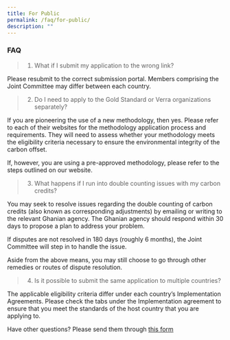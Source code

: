 ```yaml
---
title: For Public
permalink: /faq/for-public/
description: ""
---
```

### **FAQ**

>1.  What if I submit my application to the wrong link?

Please resubmit to the correct submission portal. Members comprising the Joint Committee may differ between each country.

>2. Do I need to apply to the Gold Standard or Verra organizations separately?

If you are pioneering the use of a new methodology, then yes. Please refer to each of their websites for the methodology application process and requirements. They will need to assess whether your methodology meets the eligibility criteria necessary to ensure the environmental integrity of the carbon offset.

If, however, you are using a pre-approved methodology, please refer to the steps outlined on our website.

>3. What happens if I run into double counting issues with my carbon credits?

You may seek to resolve issues regarding the double counting of carbon credits (also known as corresponding adjustments) by emailing or writing to the relevant Ghanian agency. The Ghanian agency should respond within 30 days to propose a plan to address your problem.

If disputes are not resolved in 180 days (roughly 6 months), the Joint Committee will step in to handle the issue.

Aside from the above means, you may still choose to go through other remedies or routes of dispute resolution.

>4. Is it possible to submit the same application to multiple countries?

The applicable eligibility criteria differ under each country’s Implementation Agreements. Please check the tabs under the Implementation agreement to ensure that you meet the standards of the host country that you are applying to.


Have other questions? Please send them through [this form](https://go.gov.sg/carbon-credits-contacts)